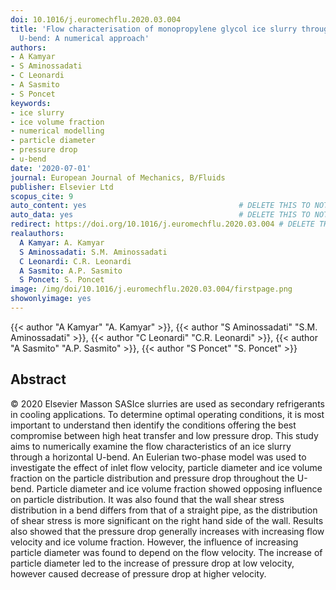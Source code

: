 ```yaml
---
doi: 10.1016/j.euromechflu.2020.03.004
title: 'Flow characterisation of monopropylene glycol ice slurry through a horizontal
  U-bend: A numerical approach'
authors:
- A Kamyar
- S Aminossadati
- C Leonardi
- A Sasmito
- S Poncet
keywords:
- ice slurry
- ice volume fraction
- numerical modelling
- particle diameter
- pressure drop
- u-bend
date: '2020-07-01'
journal: European Journal of Mechanics, B/Fluids
publisher: Elsevier Ltd
scopus_cite: 9
auto_content: yes                                  # DELETE THIS TO NOT AUTO GENERATE CONTENT
auto_data: yes                                     # DELETE THIS TO NOT AUTO GENERATE METADATA
redirect: https://doi.org/10.1016/j.euromechflu.2020.03.004 # DELETE THIS TO NOT REDIRECT
realauthors:
  A Kamyar: A. Kamyar
  S Aminossadati: S.M. Aminossadati
  C Leonardi: C.R. Leonardi
  A Sasmito: A.P. Sasmito
  S Poncet: S. Poncet
image: /img/doi/10.1016/j.euromechflu.2020.03.004/firstpage.png
showonlyimage: yes
---
```

{{< author "A Kamyar" "A. Kamyar" >}}, {{< author "S Aminossadati" "S.M. Aminossadati" >}}, {{< author "C Leonardi" "C.R. Leonardi" >}}, {{< author "A Sasmito" "A.P. Sasmito" >}}, {{< author "S Poncet" "S. Poncet" >}}

## Abstract
© 2020 Elsevier Masson SASIce slurries are used as secondary refrigerants in cooling applications. To determine optimal operating conditions, it is most important to understand then identify the conditions offering the best compromise between high heat transfer and low pressure drop. This study aims to numerically examine the flow characteristics of an ice slurry through a horizontal U-bend. An Eulerian two-phase model was used to investigate the effect of inlet flow velocity, particle diameter and ice volume fraction on the particle distribution and pressure drop throughout the U-bend. Particle diameter and ice volume fraction showed opposing influence on particle distribution. It was also found that the wall shear stress distribution in a bend differs from that of a straight pipe, as the distribution of shear stress is more significant on the right hand side of the wall. Results also showed that the pressure drop generally increases with increasing flow velocity and ice volume fraction. However, the influence of increasing particle diameter was found to depend on the flow velocity. The increase of particle diameter led to the increase of pressure drop at low velocity, however caused decrease of pressure drop at higher velocity.
